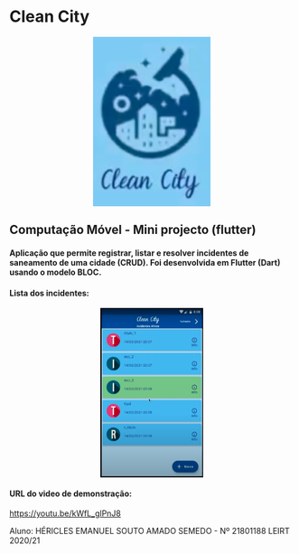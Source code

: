 # Clean City

<p align="center">
  <img src="app_icon.png" height="300" style="vertical-align: middle">
</p>

## Computação Móvel - Mini projecto (flutter)
#### Aplicação que permite registrar, listar e resolver incidentes de saneamento de uma cidade (CRUD). Foi desenvolvida em Flutter (Dart) usando o modelo BLOC.
#### Lista dos incidentes:

<p align="center">
  <img src="listView.png" height="300" style="vertical-align: middle">
</p>

#### URL do video de demonstração:
https://youtu.be/kWfL_glPnJ8

Aluno: HÉRICLES EMANUEL SOUTO AMADO SEMEDO - Nº 21801188
LEIRT 2020/21
